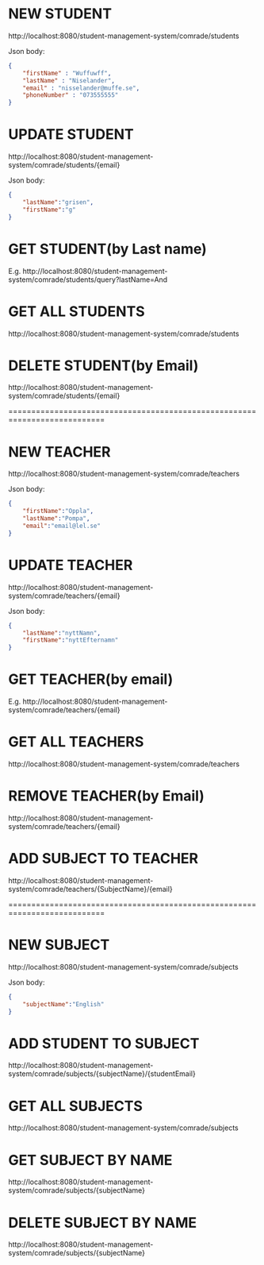 # NEW STUDENT
http://localhost:8080/student-management-system/comrade/students

Json body:
``` Json
{
	"firstName" : "Wuffuwff",
	"lastName" : "Niselander",
	"email" : "nisselander@muffe.se",
	"phoneNumber" : "073555555"
}
```

# UPDATE STUDENT
http://localhost:8080/student-management-system/comrade/students/{email}

Json body:
``` Json
{
	"lastName":"grisen",
	"firstName":"g"
}
```

# GET STUDENT(by Last name)
E.g.
http://localhost:8080/student-management-system/comrade/students/query?lastName=And


# GET ALL STUDENTS
http://localhost:8080/student-management-system/comrade/students


# DELETE STUDENT(by Email)
http://localhost:8080/student-management-system/comrade/students/{email}

===========================================================================

# NEW TEACHER
http://localhost:8080/student-management-system/comrade/teachers

Json body:
``` Json
{
	"firstName":"Oppla",
	"lastName":"Pompa",
	"email":"email@lel.se"
}
```

# UPDATE TEACHER
http://localhost:8080/student-management-system/comrade/teachers/{email}

Json body:
``` Json
{
	"lastName":"nyttNamn",
	"firstName":"nyttEfternamn"
}
```

# GET TEACHER(by email)
E.g.
http://localhost:8080/student-management-system/comrade/teachers/{email}


# GET ALL TEACHERS
http://localhost:8080/student-management-system/comrade/teachers


# REMOVE TEACHER(by Email)
http://localhost:8080/student-management-system/comrade/teachers/{email}

# ADD SUBJECT TO TEACHER
http://localhost:8080/student-management-system/comrade/teachers/{SubjectName}/{email}

===========================================================================

# NEW SUBJECT
http://localhost:8080/student-management-system/comrade/subjects

Json body:
``` Json
{
	"subjectName":"English"
}
```

# ADD STUDENT TO SUBJECT
http://localhost:8080/student-management-system/comrade/subjects/{subjectName}/{studentEmail}


# GET ALL SUBJECTS
http://localhost:8080/student-management-system/comrade/subjects


# GET SUBJECT BY NAME
http://localhost:8080/student-management-system/comrade/subjects/{subjectName}


# DELETE SUBJECT BY NAME
http://localhost:8080/student-management-system/comrade/subjects/{subjectName}



